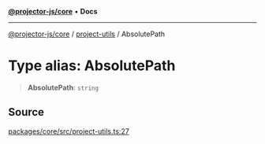 [**@projector-js/core**](../../README.md) • **Docs**

***

[@projector-js/core](../../README.md) / [project-utils](../README.md) / AbsolutePath

# Type alias: AbsolutePath

> **AbsolutePath**: `string`

## Source

[packages/core/src/project-utils.ts:27](https://github.com/Xunnamius/projector/blob/eaae74353ca5b35a9a0ca3db8a554376fec1dd9b/packages/core/src/project-utils.ts#L27)
